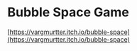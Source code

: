 Bubble Space Game
======

[https://vargmurtter.itch.io/bubble-space](https://vargmurtter.itch.io/bubble-space)
